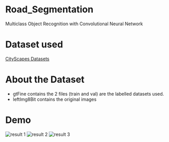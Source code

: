 # Road_Segmentation

Multiclass Object Recognition with Convolutional Neural Network

# Dataset used

[CityScapes Datasets](https://www.cityscapes-dataset.com/)

# About the Dataset

- gtFine contains the 2 files (train and val) are the labelled datasets used.
- leftImg8Bit contains the original images

# Demo
![result 1](https://user-images.githubusercontent.com/50470574/197100443-a105f45a-7a26-40df-a6ac-7ce7a38fbcfc.PNG)
![result 2](https://user-images.githubusercontent.com/50470574/197100453-fd67647d-3547-4fa1-b36c-534cea77c27e.PNG)
![result 3](https://user-images.githubusercontent.com/50470574/197100460-1cef8288-e5bd-4737-9803-41c8522f64c3.PNG)
